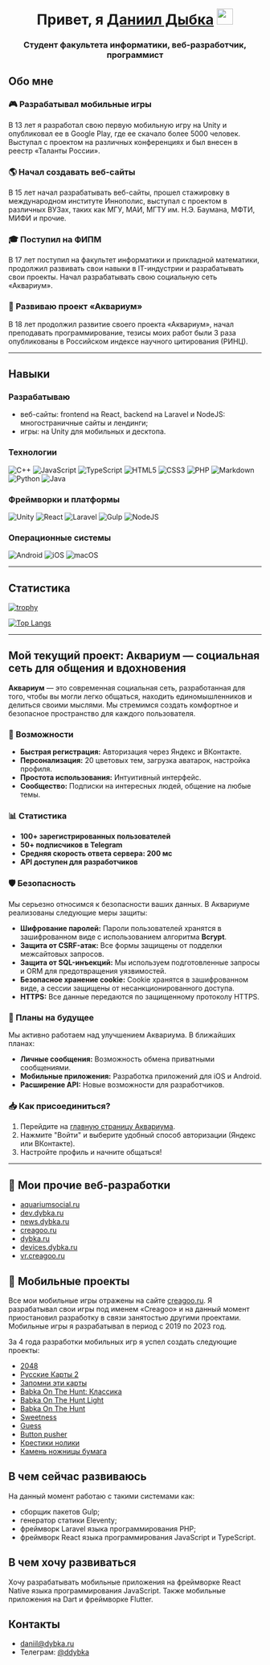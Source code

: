 <h1 align="center">Привет, я <a href="https://dybka.ru" target="_blank">Даниил Дыбка</a> 
<img src="https://github.com/blackcater/blackcater/raw/main/images/Hi.gif" height="32" width="32" /></h1>
<h3 align="center">Студент факультета информатики, веб-разработчик, программист</h3>

## Обо мне

### 🎮 Разрабатывал мобильные игры

В 13 лет я разработал свою первую мобильную игру на Unity и опубликовал ее в Google Play, где ее скачало более 5000 человек. Выступал с проектом на различных конференциях и был внесен в реестр «Таланты России».

### 🌎 Начал создавать веб-сайты

В 15 лет начал разрабатывать веб-сайты, прошел стажировку в международном институте Иннополис, выступал с проектом в различных ВУЗах, таких как МГУ, МАИ, МГТУ им. Н.Э. Баумана, МФТИ, МИФИ и прочие. 

### 🎓 Поступил на ФИПМ

В 17 лет поступил на факультет информатики и прикладной математики, продолжил развивать свои навыки в IT-индустрии и разрабатывать свои проекты. Начал разрабатывать свою социальную сеть «Аквариум».

### 🐠 Развиваю проект «Аквариум»

В 18 лет продолжил развитие своего проекта «Аквариум», начал преподавать программирование, тезисы моих работ были 3 раза опубликованы в Российском индексе научного цитирования (РИНЦ).

---

## Навыки

### Разрабатываю

- веб-сайты: frontend на React, backend на Laravel и NodeJS: многостраничные сайты и лендинги;
- игры: на Unity для мобильных и десктопа.

### Технологии

![C++](https://img.shields.io/badge/c++-%2300599C.svg?style=for-the-badge&logo=c%2B%2B&logoColor=white)
![JavaScript](https://img.shields.io/badge/javascript-%23323330.svg?style=for-the-badge&logo=javascript&logoColor=%23F7DF1E)
![TypeScript](https://img.shields.io/badge/typescript-%23007ACC.svg?style=for-the-badge&logo=typescript&logoColor=white)
![HTML5](https://img.shields.io/badge/html5-%23E34F26.svg?style=for-the-badge&logo=html5&logoColor=white)
![CSS3](https://img.shields.io/badge/css3-%231572B6.svg?style=for-the-badge&logo=css3&logoColor=white)
![PHP](https://img.shields.io/badge/php-%23777BB4.svg?style=for-the-badge&logo=php&logoColor=white)
![Markdown](https://img.shields.io/badge/markdown-%23000000.svg?style=for-the-badge&logo=markdown&logoColor=white)
![Python](https://img.shields.io/badge/python-3670A0?style=for-the-badge&logo=python&logoColor=ffdd54)
![Java](https://img.shields.io/badge/java-%23ED8B00.svg?style=for-the-badge&logo=openjdk&logoColor=white)

### Фреймворки и платформы

![Unity](https://img.shields.io/badge/unity-%23000000.svg?style=for-the-badge&logo=unity&logoColor=white)
![React](https://img.shields.io/badge/react-%2320232a.svg?style=for-the-badge&logo=react&logoColor=%2361DAFB)
![Laravel](https://img.shields.io/badge/laravel-%23FF2D20.svg?style=for-the-badge&logo=laravel&logoColor=white)
![Gulp](https://img.shields.io/badge/GULP-%23CF4647.svg?style=for-the-badge&logo=gulp&logoColor=white)
![NodeJS](https://img.shields.io/badge/node.js-6DA55F?style=for-the-badge&logo=node.js&logoColor=white)

### Операционные системы

![Android](https://img.shields.io/badge/Android-3DDC84?style=for-the-badge&logo=android&logoColor=white)
![iOS](https://img.shields.io/badge/iOS-000000?style=for-the-badge&logo=ios&logoColor=white)
![macOS](https://img.shields.io/badge/macos-000000?style=for-the-badge&logo=macos&logoColor=F0F0F0)

---

## Статистика

[![trophy](https://github-profile-trophy.vercel.app/?username=danyabooba)](https://github.com/danyabooba/github-profile-trophy)

[![Top Langs](https://github-readme-stats.vercel.app/api/top-langs/?username=danyabooba&layout=compact)](https://github.com/anuraghazra/github-readme-stats)

---

## Мой текущий проект: Аквариум — социальная сеть для общения и вдохновения

**Аквариум** — это современная социальная сеть, разработанная для того, чтобы вы могли легко общаться, находить единомышленников и делиться своими мыслями. Мы стремимся создать комфортное и безопасное пространство для каждого пользователя.

### 🚀 Возможности
- **Быстрая регистрация:** Авторизация через Яндекс и ВКонтакте.
- **Персонализация:** 20 цветовых тем, загрузка аватарок, настройка профиля.
- **Простота использования:** Интуитивный интерфейс.
- **Сообщество:** Подписки на интересных людей, общение на любые темы.

### 📊 Статистика
- **100+ зарегистрированных пользователей**
- **50+ подписчиков в Telegram**
- **Средняя скорость ответа сервера: 200 мс**
- **API доступен для разработчиков**

### 🛡️ Безопасность
Мы серьезно относимся к безопасности ваших данных. В Аквариуме реализованы следующие меры защиты:

- **Шифрование паролей:** Пароли пользователей хранятся в зашифрованном виде с использованием алгоритма **Bcrypt**.
- **Защита от CSRF-атак:** Все формы защищены от подделки межсайтовых запросов.
- **Защита от SQL-инъекций:** Мы используем подготовленные запросы и ORM для предотвращения уязвимостей.
- **Безопасное хранение cookie:** Cookie хранятся в зашифрованном виде, а сессии защищены от несанкционированного доступа.
- **HTTPS:** Все данные передаются по защищенному протоколу HTTPS.

### 🔮 Планы на будущее
Мы активно работаем над улучшением Аквариума. В ближайших планах:
- **Личные сообщения:** Возможность обмена приватными сообщениями.
- **Мобильные приложения:** Разработка приложений для iOS и Android.
- **Расширение API:** Новые возможности для разработчиков.

### 📥 Как присоединиться?
1. Перейдите на [главную страницу Аквариума](https://aquariumsocial.ru).
2. Нажмите "Войти" и выберите удобный способ авторизации (Яндекс или ВКонтакте).
3. Настройте профиль и начните общаться!

---

## 🤩 Мои прочие веб-разработки

- [aquariumsocial.ru](https://aquariumsocial.ru)
- [dev.dybka.ru](https://dev.dybka.ru)
- [news.dybka.ru](https://news.dybka.ru)
- [creagoo.ru](https://creagoo.ru)
- [dybka.ru](https://dybka.ru)
- [devices.dybka.ru](https://devices.dybka.ru)
- [vr.creagoo.ru](https://vr.creagoo.ru)

## 👾 Мобильные проекты

Все мои мобильные игры отражены на сайте [creagoo.ru](https://creagoo.ru). Я разрабатывал свои игры под именем «Creagoo» и на данный момент приостановил разработку в связи занятостью другими проектами. Мобильные игры я разрабатывал в период с 2019 по 2023 год. 

За 4 года разработки мобильных игр я успел создать следующие проекты:

- [2048](https://creagoo.ru/games/2048)
- [Русские Карты 2](https://creagoo.ru/games/russiancards2)
- [Запомни эти карты](https://creagoo.ru/games/rememberthesecards)
- [Babka On The Hunt: Классика](https://creagoo.ru/games/babkaonthehuntclassic)
- [Babka On The Hunt Light](https://creagoo.ru/games/babkaonthehuntlight)
- [Babka On The Hunt](https://creagoo.ru/games/babkaonthehunt)
- [Sweetness](https://creagoo.ru/games/sweetness)
- [Guess](https://creagoo.ru/games/guess)
- [Button pusher](https://creagoo.ru/games/buttonpusher)
- [Крестики нолики](https://creagoo.ru/games/tictactoe)
- [Камень ножницы бумага](https://creagoo.ru/games/rockpaperscissors)


## В чем сейчас развиваюсь

На данный момент работаю с такими системами как:

- сборщик пакетов Gulp;
- генератор статики Eleventy;
- фреймворк Laravel языка программирования PHP;
- фреймворк React языка программирования JavaScript и TypeScript.

## В чем хочу развиваться

Хочу разрабатывать мобильные приложения на фреймворке React Native языка программирования JavaScript. Также мобильные приложения на Dart и фреймворке Flutter.

## Контакты

- daniil@dybka.ru
- Телеграм: [@ddybka](https://ddybka.t.me)
